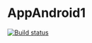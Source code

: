 # AppAndroid1
[![Build status](https://build.appcenter.ms/v0.1/apps/06066911-77cd-4708-8a08-68aeeba6fb74/branches/master/badge)](https://appcenter.ms)
